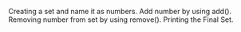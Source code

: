 Creating a set and name it as numbers. 
Add number by using add(). 
Removing number from set by using remove(). 
Printing the Final Set. 